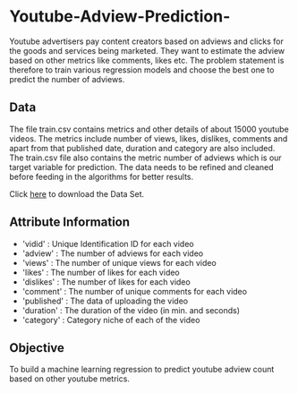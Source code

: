# Youtube-Adview-Prediction-
Youtube advertisers pay content creators based on adviews and clicks for the
goods and services being marketed. They want to estimate the adview based
on other metrics like comments, likes etc. The problem statement is therefore
to train various regression models and choose the best one to predict the
number of adviews.

## Data 
The file train.csv contains metrics and other details of about 15000 youtube
videos. The metrics include number of views, likes, dislikes, comments and
apart from that published date, duration and category are also included.
The train.csv file also contains the metric number of adviews which is our
target variable for prediction. The data needs to be refined and cleaned before feeding
in the algorithms for better results.


Click <a href="https://drive.google.com/file/d/1Dv-HF10AUUA03AO_cQvar462eXawk0iQ/view?usp=sharing">here</a> to download the Data Set.

## Attribute Information

* 'vidid' : Unique Identification ID for each video
* 'adview' : The number of adviews for each video
* 'views' : The number of unique views for each video
* 'likes' : The number of likes for each video
* 'dislikes' : The number of likes for each video
* 'comment' : The number of unique comments for each video
* 'published' : The data of uploading the video
* 'duration' : The duration of the video (in min. and seconds)
* 'category' : Category niche of each of the video

## Objective
To build a machine learning regression to predict youtube adview count based
on other youtube metrics.
